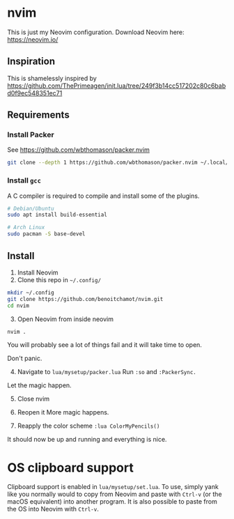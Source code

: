 # nvim
This is just my Neovim configuration. Download Neovim here: https://neovim.io/ 

## Inspiration
This is shamelessly inspired by https://github.com/ThePrimeagen/init.lua/tree/249f3b14cc517202c80c6babd0f9ec548351ec71

## Requirements
### Install Packer
See https://github.com/wbthomason/packer.nvim 

```bash
git clone --depth 1 https://github.com/wbthomason/packer.nvim ~/.local/share/nvim/site/pack/packer/start/packer.nvim
```

### Install `gcc`
A C compiler is required to compile and install some of the plugins.

```bash
# Debian/Ubuntu
sudo apt install build-essential

# Arch Linux
sudo pacman -S base-devel
```

## Install
1. Install Neovim
2. Clone this repo in `~/.config/`
```bash
mkdir ~/.config
git clone https://github.com/benoitchamot/nvim.git
cd nvim
```

3. Open Neovim from inside neovim
```bash
nvim .
```

You will probably see a lot of things fail and it will take time to open.

Don't panic.

4. Navigate to `lua/mysetup/packer.lua`
Run `:so` and `:PackerSync.`

Let the magic happen.

5. Close nvim
6. Reopen it
More magic happens.

7. Reapply the color scheme
`:lua ColorMyPencils()`

It should now be up and running and everything is nice.

# OS clipboard support
Clipboard support is enabled in `lua/mysetup/set.lua`. To use, simply yank like you normally would to copy from Neovim and paste with `Ctrl-v` (or the macOS equivalent) into another program. It is also possible to paste from the OS into Neovim with `Ctrl-v`.
